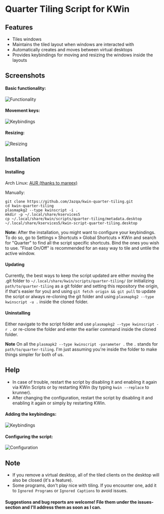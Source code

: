 # Quarter Tiling Script for KWin

## Features
- Tiles windows
- Maintains the tiled layout when windows are interacted with
- Automatically creates and moves between virtual desktops
- Provides keybindings for moving and resizing the windows inside the layouts


## Screenshots

#### Basic functionality:
![Functionality](http://i.imgur.com/GYfyHTY.gif)

#### Movement keys:
![Keybindings](http://imgur.com/W3HzO5A.gif)

#### Resizing:
![Resizing](http://i.imgur.com/O9aoQPk.gif)


## Installation

#### Installing
Arch Linux: [AUR (thanks to mareex)](https://aur.archlinux.org/packages/kwin-scripts-quarter-tiling-git/)

Manually:

    git clone https://github.com/Jazqa/kwin-quarter-tiling.git
    cd kwin-quarter-tiling
    plasmapkg2 --type kwinscript -i .
    mkdir -p ~/.local/share/kservices5
    cp ~/.local/share/kwin/scripts/quarter-tiling/metadata.desktop ~/.local/share/kservices5/kwin-script-quarter-tiling.desktop
**Note:** After the installation, you might want to configure your keybindings. To do so, go to Settings » Shortcuts » Global Shortcuts » KWin and search for "Quarter" to find all the script specific shortcuts. Bind the ones you wish to use. "Float On/Off" is recommended for an easy way to tile and untile the active window.

#### Updating
Currently, the best ways to keep the script updated are either moving the .git folder to `~/.local/share/kwin/scripts/quarter-tiling/` (or initializing `path/to/quarter-tiling` as a git folder and setting this repository the origin, if that's easier for you) and using `git fetch origin && git pull` to update the script or always re-cloning the git folder and using `plasmapkg2 --type kwinscript -u .` inside the cloned folder.

#### Uninstalling
Either navigate to the script folder and use `plasmapkg2 --type kwinscript -r .` or re-clone the folder and enter the earlier command inside the cloned folder.

**Note** On all the `plasmapk2 --type kwinscript -parameter .` the `.` stands for `path/to/quarter-tiling`. I'm just assuming you're inside the folder to make things simpler for both of us.


## Help
- In case of trouble, restart the script by disabling it and enabling it again via KWin Scripts or by restarting KWin (by typing `kwin --replace` to krunner).
- After changing the configuration, restart the script by disabling it and enabling it again or simply by restarting KWin.

#### Adding the keybindings:
![Keybindings](http://i.imgur.com/K3cHAUG.png)


#### Configuring the script:
![Configuration](http://i.imgur.com/UfTBwCS.png)


## Note
- If you remove a virtual desktop, all of the tiled clients on the desktop will also be closed (it's a feature).
- Some programs, don't play nice with tiling. If you encounter one, add it to `Ignored Programs` or `Ignored Captions` to avoid issues.

#### Suggestions and bug reports are welcome! File them under the issues-section and I'll address them as soon as I can.
